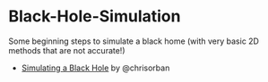 # Black-Hole-Simulation
Some beginning steps to simulate a black home (with very basic 2D methods that are not accurate!)

* [Simulating a Black Hole](https://www.asc.ohio-state.edu/orban.14/stemcoding/blackhole.html) by @chrisorban
